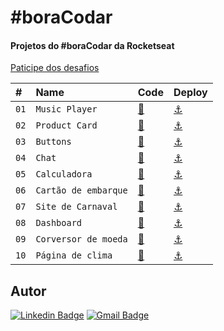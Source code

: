 # #boraCodar

#### Projetos do #boraCodar da Rocketseat

[Paticipe dos desafios](https://boracodar.dev/)

| #    | Name           | Code    | Deploy |
| :--- | :------------- | :------ | :------|
| `01` | `Music Player` |  [🔗](https://github.com/jfmacedo91/boracodar/tree/main/music-player) |[⚓](https://jfmacedo91.github.io/boracodar/music-player/) |
| `02` | `Product Card` |  [🔗](https://github.com/jfmacedo91/boracodar/tree/main/product-card) |[⚓](https://jfmacedo91.github.io/boracodar/product-card/) |
| `03` | `Buttons` |  [🔗](https://github.com/jfmacedo91/boracodar/tree/main/buttons) |[⚓](https://jfmacedo91.github.io/boracodar/buttons/) |
| `04` | `Chat` |  [🔗](https://github.com/jfmacedo91/boracodar/tree/main/chat) |[⚓](https://jfmacedo91.github.io/boracodar/chat/) |
| `05` | `Calculadora` |  [🔗](https://github.com/jfmacedo91/boracodar/tree/main/calculator) |[⚓](https://jfmacedo91.github.io/boracodar/calculator/) |
| `06` | `Cartão de embarque` |  [🔗](https://github.com/jfmacedo91/boracodar/tree/main/boarding-pass) |[⚓](https://jfmacedo91.github.io/boracodar/boarding-pass/) |
| `07` | `Site de Carnaval` |  [🔗](https://github.com/jfmacedo91/boracodar/tree/main/carnaval) |[⚓](https://jfmacedo91.github.io/boracodar/carnaval/) |
| `08` | `Dashboard` |  [🔗](https://github.com/jfmacedo91/boracodar/tree/main/dashboard) |[⚓](https://jfmacedo91.github.io/boracodar/dashboard/) |
| `09` | `Corversor de moeda` |  [🔗](https://github.com/jfmacedo91/boracodar/tree/main/currency-converter) |[⚓](https://jfmacedo91.github.io/boracodar/currency-converter/) |
| `10` | `Página de clima` |  [🔗](https://github.com/jfmacedo91/boracodar/tree/main/weather) |[⚓](https://jfmacedo91.github.io/boracodar/weather/) |

## Autor

[![Linkedin Badge](https://img.shields.io/badge/-Jean%20Fernandes%20de%20Macedo-0077B5?&logo=Linkedin&link=https://www.linkedin.com/in/jean-fernandes-de-macedo-b843a3194/)](https://www.linkedin.com/in/jfmacedo91/)
[![Gmail Badge](https://img.shields.io/badge/-jfmacedo91@gmail.com-c14438?&logo=Gmail&logoColor=white&link=mailto:jfmacedo91@gmail.com)](mailto:jfmacedo91@gmail.com)